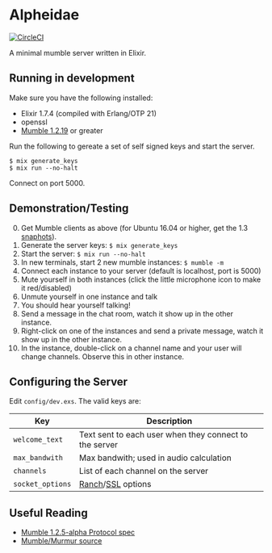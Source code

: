 # Alpheidae
[![CircleCI](https://circleci.com/gh/spawnfest/alpheidae/tree/master.svg?style=svg&circle-token=c655df12f3c97bd47e974e62c2bbb036a4e44778)](https://circleci.com/gh/spawnfest/alpheidae/tree/master)

A minimal mumble server written in Elixir.

## Running in development

Make sure you have the following installed:
 * Elixir 1.7.4 (compiled with Erlang/OTP 21)
 * openssl
 * [Mumble 1.2.19](https://wiki.mumble.info/wiki/Main_Page) or greater

Run the following to gereate a set of self signed keys and start the server.

    $ mix generate_keys
    $ mix run --no-halt

Connect on port 5000.

## Demonstration/Testing

0. Get Mumble clients as above (for Ubuntu 16.04 or higher, get the 1.3 [snaphots](https://launchpad.net/~mumble/+archive/ubuntu/snapshot)).
1. Generate the server keys: `$ mix generate_keys`
2. Start the server: `$ mix run --no-halt`
3. In new terminals, start 2 new mumble instances: `$ mumble -m `
4. Connect each instance to your server (default is localhost, port is 5000)
5. Mute yourself in both instances (click the little microphone icon to make it red/disabled)
6. Unmute yourself in one instance and talk
7. You should hear yourself talking!
8. Send a message in the chat room, watch it show up in the other instance.
9. Right-click on one of the instances and send a private message, watch it show up in the other instance.
10. In the instance, double-click on a channel name and your user will change channels. Observe this in other instance.

## Configuring the Server

Edit `config/dev.exs`. The valid keys are:

| Key | Description |
|-----|------------|
| `welcome_text` | Text sent to each user when they connect to the server |
| `max_bandwith` | Max bandwith; used in audio calculation |
| `channels` | List of each channel on the server |
| `socket_options` | [Ranch](https://github.com/ninenines/ranch)/[SSL](http://erlang.org/doc/man/ssl.html) options |

## Useful Reading

* [Mumble 1.2.5-alpha Protocol spec](https://media.readthedocs.org/pdf/mumble-protocol/latest/mumble-protocol.pdf)
* [Mumble/Murmur source](https://github.com/mumble-voip/mumble)